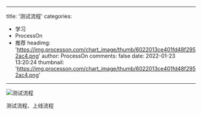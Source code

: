 
---
title: '测试流程'
categories: 
 - 学习
 - ProcessOn
 - 推荐
headimg: 'https://img.processon.com/chart_image/thumb/6022013ce401fd48f2952ac4.png'
author: ProcessOn
comments: false
date: 2022-01-23 13:20:24
thumbnail: 'https://img.processon.com/chart_image/thumb/6022013ce401fd48f2952ac4.png'
---

<div>   
<img class="thumb" alt="测试流程" src="https://img.processon.com/chart_image/thumb/6022013ce401fd48f2952ac4.png" referrerpolicy="no-referrer">
<p>测试流程、上线流程</p>  
</div>
            